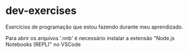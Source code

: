 # dev-exercises
Exercícios de programação que estou fazendo durante meu aprendizado.


Para abrir os arquivos '.nnb' é necessário instalar a extensão "Node.js Notebooks (REPL)" no VSCode